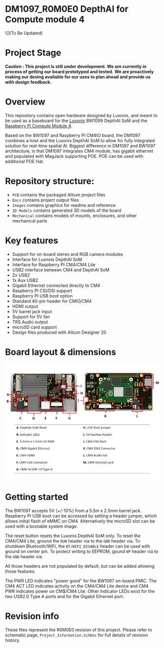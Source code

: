 # DM1097_R0M0E0 DepthAI for Compute module 4

![](To Be Updated)

# Project Stage
**Caution : This project is still under development. We are currently in process of getting our board prototyped and tested.** 
           **We are proactively making our desing available for our uses to plan ahead and provide us with design feedback.** 

# Overview
This repository contains open hardware designed by Luxonis, and meant to be used as a baseboard for the [Luxonis](https://www.luxonis.com/depthai) BW1099 DepthAI SoM and the [Raspberry Pi Compute Module 4](https://www.raspberrypi.org/products/compute-module-4/?variant=raspberry-pi-cm4001000). 

Based on the BW1097 and Raspberry PI CM4IO board, the DM1097 combines a host and the Luxonis DepthAI SoM to allow for fully integrated solution for real-time spatial AI. 
Biggest difference in DM1097 and BW1097 architecture, is that DM1097 integrates CM4 module, has gigabit ethernet and populated with MagJack supporting POE. POE can be used with additional POE Hat.

# Repository structure:
* `PCB` contains the packaged Altium project files
* `Docs` contains project output files
* `Images` contains graphics for readme and reference
* `3D Models` contains generated 3D models of the board
* `Mechanical` contains models of mounts, enclosures, and other mechanical parts

# Key features
* Support for on-board stereo and RGB camera modules
* Interface for Luxnois DepthAI SoM
* Interface for Raspberry PI CM4/CM4 Lite
* USB2 interface between CM4 and DepthAI SoM
* 2x USB2
* 1x Aux USB2
* Gigabit Ethernet connected directly to CM4
* Raspberry PI CSI/DSI support
* Raspberry PI USB boot option
* Standard 40-pin header for CMIO/CM4 
* HDMI output
* 5V barrel jack input
* Support for 5V fan
* TRS Audio output
* microSD card support 
* Design files produced with Altium Designer 20

# Board layout & dimensions

![](../DM1097_DepthAI_Compute_Module_4/Images/DM1097_R0M0E0.jpg)


# Getting started
The BW1097 accepts 5V (+/-10%) from a 5.5m x 2.5mm barrel jack. Raspberry PI USB boot can be accessed by setting a header jumper, which allows initial flash of eMMC on CM4. Alternatively the microSD slot can be used with a bootable system image. 

The reset button resets the Luxonis DepthAI SoM only. To reset the CM4/CM4 Lite, ground the `RUN` header via to the `GND` header via. To shutdown Bluetooth/WiFi, the `BT/WIFI_DISABLE` header can be used with ground on center pin. To protect writing to EEPROM, gound `WP` header via to the `GND` header via. 

All those headers are not populated by default, but can be added allowing those features. 

The PWR LED indicates "power good" for the BW1097 on-board PMIC. The CM4 ACT LED indicates activity on the CM4/CM4 Lite device and CM4 PWR indicates power on CM$/CM4 Lite. Other indicator LEDs exist for the two USB2.0 Type A ports and for the Gigabit Ethernet port. 


# Revision info
These files represent the R0M0E0 revision of this project. Please refer to schematic page, `Project_Information.SchDoc` for full details of revision history.
